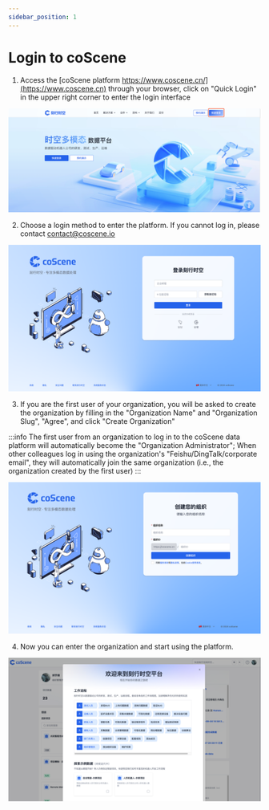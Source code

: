 ```yaml
---
sidebar_position: 1
---
```


# Login to coScene

1. Access the [coScene platform https://www.coscene.cn/](https://www.coscene.cn) through your browser, click on "Quick Login" in the upper right corner to enter the login interface

![homepage-login](./img/2-1-coscene-homepage.png)

2. Choose a login method to enter the platform. If you cannot log in, please contact contact@coscene.io

![select-login](./img/2-1-select-login.png)

3. If you are the first user of your organization, you will be asked to create the organization by filling in the "Organization Name" and "Organization Slug", "Agree", and click "Create Organization"

:::info
The first user from an organization to log in to the coScene data platform will automatically become the "Organization Administrator";
When other colleagues log in using the organization's "Feishu/DingTalk/corporate email", they will automatically join the same organization (i.e., the organization created by the first user)
:::

![create-org](./img/2-1-create-org.png)

4. Now you can enter the organization and start using the platform.

![org-welcome](./img/2-1-org-welcome.png)

